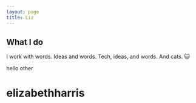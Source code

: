 ```yaml
---
layout: page
title: Liz
---
```


## What I do
I work with words. Ideas and words. Tech, ideas, and words. And cats.
:cat:

hello other

# elizabethharris
